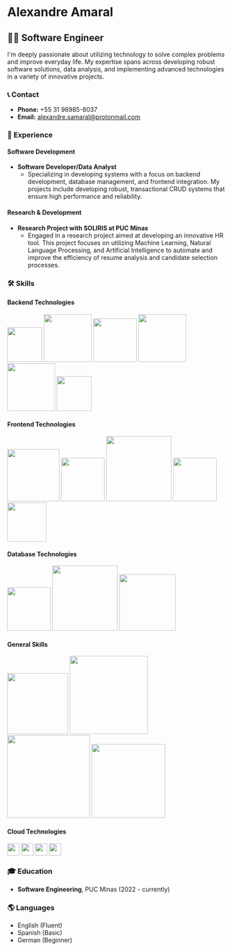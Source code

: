# Alexandre Amaral

## 👨‍💻 Software Engineer

I'm deeply passionate about utilizing technology to solve complex problems and improve everyday life. My expertise spans across developing robust software solutions, data analysis, and implementing advanced technologies in a variety of innovative projects.

### 📞 Contact
- **Phone:** +55 31 98985-8037
- **Email:** [alexandre.samaral@protonmail.com](mailto:alexandre.samaral@protonmail.com)

### 💼 Experience

#### Software Development
- **Software Developer/Data Analyst**
  - Specializing in developing systems with a focus on backend development, database management, and frontend integration. My projects include developing robust, transactional CRUD systems that ensure high performance and reliability.

#### Research & Development
- **Research Project with SOLIRIS at PUC Minas**
  - Engaged in a research project aimed at developing an innovative HR tool. This project focuses on utilizing Machine Learning, Natural Language Processing, and Artificial Intelligence to automate and improve the efficiency of resume analysis and candidate selection processes.


### 🛠 Skills

#### Backend Technologies
<p>
<img src="https://img.shields.io/badge/-Java-007396?style=for-the-badge&logo=java" width="80"/>
<img src="https://img.shields.io/badge/-Python-3776AB?style=for-the-badge&logo=Python" width="110"/>
<img src="https://img.shields.io/badge/-Spring-6DB33F?style=for-the-badge&logo=spring" width="100"/>
<img src="https://img.shields.io/badge/-Node.js-339933?style=for-the-badge&logo=node.js" width="110"/>
<img src="https://img.shields.io/badge/-Laravel-FF2D20?style=for-the-badge&logo=laravel" width="110"/>
<img src="https://img.shields.io/badge/-APIs-0298C3?style=for-the-badge&logo=swagger" width="80"/>
</p>

#### Frontend Technologies
<p>
<img src="https://img.shields.io/badge/-ReactJS-61DAFB?style=for-the-badge&logo=react" width="120"/>
<img src="https://img.shields.io/badge/-Redux-764ABC?style=for-the-badge&logo=redux" width="100"/>
<img src="https://img.shields.io/badge/-JavaScript-F7DF1E?style=for-the-badge&logo=javascript" width="150"/>
<img src="https://img.shields.io/badge/-HTML5-E34F26?style=for-the-badge&logo=html5" width="100"/>
<img src="https://img.shields.io/badge/-CSS3-1572B6?style=for-the-badge&logo=css3" width="90"/>
</p>


#### Database Technologies
<p>
<img src="https://img.shields.io/badge/-MySQL-4479A1?style=for-the-badge&logo=mysql" width="100"/>
<img src="https://img.shields.io/badge/-PostgreSQL-4169E1?style=for-the-badge&logo=postgresql" width="150"/>
<img src="https://img.shields.io/badge/-MongoDB-47A248?style=for-the-badge&logo=mongodb" width="130"/>
</p>

#### General Skills
<p>
<img src="https://img.shields.io/badge/-Algorithms-EF2D5E?style=for-the-badge&logo=algorithmia" width="140"/>
<img src="https://img.shields.io/badge/-Data_Structures-FCC624?style=for-the-badge&logo=devpost" width="180"/>
<img src="https://img.shields.io/badge/-Machine_Learning-0078D4?style=for-the-badge&logo=kaggle" width="190"/>
<img src="https://img.shields.io/badge/-Data_Analysis-005571?style=for-the-badge&logo=tableau" width="170"/>
</p>


#### Cloud Technologies
<p>
  <img src="https://img.shields.io/badge/-Git-F05032?style=for-the-badge&logo=git" height="28" />
  <img src="https://img.shields.io/badge/-Linux-FCC624?style=for-the-badge&logo=linux" height="28" />
  <img src="https://img.shields.io/badge/-Azure-0078D4?style=for-the-badge&logo=microsoft-azure" height="28" />
  <img src="https://img.shields.io/badge/-AWS-232F3E?style=for-the-badge&logo=amazon-aws" height="28" />
</p>



### 🎓 Education

- **Software Engineering**, PUC Minas (2022 - currently)

### 🌎 Languages

- English (Fluent)
- Spanish (Basic)
- German (Beginner)
